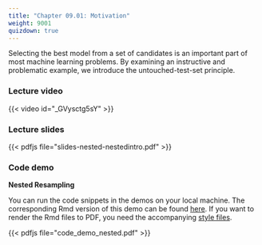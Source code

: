 ```yaml
---
title: "Chapter 09.01: Motivation"
weight: 9001
quizdown: true
---
```

Selecting the best model from a set of candidates is an important part of most machine learning problems. By examining an instructive and problematic example, we introduce the untouched-test-set principle.

<!--more-->

### Lecture video

{{< video id="_GVysctg5sY" >}}

### Lecture slides

{{< pdfjs file="slides-nested-nestedintro.pdf" >}}

### Code demo

**Nested Resampling**

You can run the code snippets in the demos on your local machine. The corresponding Rmd version of this demo can be found [here](https://github.com/compstat-lmu/lecture_i2ml/blob/master/code-demos/code_demo_nested.Rmd). If you want to render the Rmd files to PDF, you need the accompanying [style files](https://github.com/compstat-lmu/lecture_i2ml/tree/master/style). 

{{< pdfjs file="code_demo_nested.pdf" >}}
